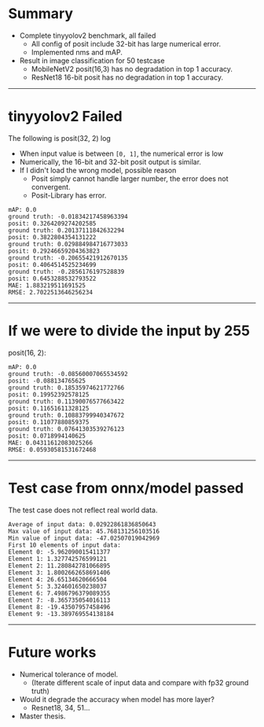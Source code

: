 
# Summary

- Complete tinyyolov2 benchmark, all failed
	- All config of posit include 32-bit has large numerical error.
	- Implemented nms and mAP.
- Result in image classification for 50 testcase
	- MobileNetV2 posit(16,3) has no degradation in top 1 accuracy.
	- ResNet18 16-bit posit has no degradation in top 1 accuracy.

---
# tinyyolov2 Failed

The following is posit(32, 2) log
- When input value is between `[0, 1]`, the numerical error is low
- Numerically, the 16-bit and 32-bit posit output is similar.
- If I didn't load the wrong model, possible reason
	- Posit simply cannot handle larger number, the error does not convergent.
	- Posit-Library has error.

```
mAP: 0.0
ground truth: -0.01834217458963394
posit: 0.3264209274202585
ground truth: 0.20137111842632294
posit: 0.3822804354131222
ground truth: 0.029884984716773033
posit: 0.29246659204363823
ground truth: -0.20655421912670135
posit: 0.4064514525234699
ground truth: -0.2856176197528839
posit: 0.6453288532793522
MAE: 1.883219511691525
RMSE: 2.7022513646256234
```

---

# If we were to divide the input by 255 

posit(16, 2):

```
mAP: 0.0
ground truth: -0.08560007065534592
posit: -0.088134765625
ground truth: 0.18535974621772766
posit: 0.19952392578125
ground truth: 0.11390076577663422
posit: 0.11651611328125
ground truth: 0.10883799940347672
posit: 0.11077880859375
ground truth: 0.07641303539276123
posit: 0.0718994140625
MAE: 0.04311612083025266
RMSE: 0.05930581531672468
```

---
# Test case from onnx/model passed

The test case does not reflect real world data.

```
Average of input data: 0.02922861836850643
Max value of input data: 45.768131256103516
Min value of input data: -47.02507019042969
First 10 elements of input data:
Element 0: -5.962090015411377
Element 1: 1.327742576599121
Element 2: 11.280842781066895
Element 3: 1.8002662658691406
Element 4: 26.65134620666504
Element 5: 3.324601650238037
Element 6: 7.4986796379089355
Element 7: -8.365735054016113
Element 8: -19.43507957458496
Element 9: -13.389769554138184
```

---
# Future works

- Numerical tolerance of model.
	- (Iterate different scale of input data and compare with fp32 ground truth)
- Would it degrade the accuracy when model has more layer?
	- Resnet18, 34, 51...
- Master thesis.